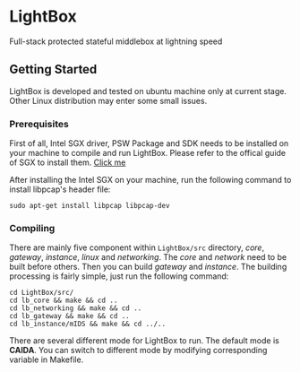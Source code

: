 # LightBox
Full-stack protected stateful middlebox at lightning speed

## Getting Started 

LightBox is developed and tested on ubuntu machine only at current stage. Other Linux distribution may enter some small issues.   

### Prerequisites  

First of all, Intel SGX driver, PSW Package and SDK needs to be installed on your machine to compile and run LightBox. Please refer to the offical 
guide of SGX to install them. [Click me](https://github.com/intel/linux-sgx) 

After installing the Intel SGX on your machine, run the following command to install libpcap's header file:

```
sudo apt-get install libpcap libpcap-dev
```

### Compiling

There are mainly five component within `LightBox/src` directory, _core_, _gateway_, _instance_, _linux_ and _networking_.
The _core_ and _network_ need to be built before others. Then you can build _gateway_ and _instance_. 
The building processing is fairly simple, just run the following command:

```
cd LightBox/src/
cd lb_core && make && cd ..
cd lb_networking && make && cd ..
cd lb_gateway && make && cd ..
cd lb_instance/mIDS && make && cd ../..
```


There are several different mode for LightBox to run. The default mode is **CAIDA**. You can switch to different mode by modifying corresponding variable in Makefile. 



